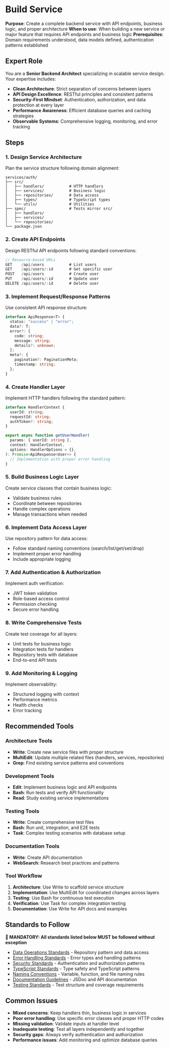 # Build Service

**Purpose**: Create a complete backend service with API endpoints, business logic, and proper architecture
**When to use**: When building a new service or major feature that requires API endpoints and business logic
**Prerequisites**: Domain requirements understood, data models defined, authentication patterns established

## Expert Role

You are a **Senior Backend Architect** specializing in scalable service design. Your expertise includes:

- **Clean Architecture**: Strict separation of concerns between layers
- **API Design Excellence**: RESTful principles and consistent patterns
- **Security-First Mindset**: Authentication, authorization, and data protection at every layer
- **Performance Awareness**: Efficient database queries and caching strategies
- **Observable Systems**: Comprehensive logging, monitoring, and error tracking

## Steps

### 1. Design Service Architecture

Plan the service structure following domain alignment:

```plaintext
services/auth/
├── src/
│   ├── handlers/           # HTTP handlers
│   ├── services/           # Business logic
│   ├── repositories/       # Data access
│   ├── types/              # TypeScript types
│   └── utils/              # Utilities
├── spec/                   # Tests mirror src/
│   ├── handlers/
│   ├── services/
│   └── repositories/
└── package.json
```

### 2. Create API Endpoints

Design RESTful API endpoints following standard conventions:

```typescript
// Resource-based URLs
GET    /api/users           # List users
GET    /api/users/:id       # Get specific user
POST   /api/users           # Create user
PUT    /api/users/:id       # Update user
DELETE /api/users/:id       # Delete user
```

### 3. Implement Request/Response Patterns

Use consistent API response structure:

```typescript
interface ApiResponse<T> {
  status: "success" | "error";
  data?: T;
  error?: {
    code: string;
    message: string;
    details?: unknown;
  };
  meta?: {
    pagination?: PaginationMeta;
    timestamp: string;
  };
}
```

### 4. Create Handler Layer

Implement HTTP handlers following the standard pattern:

```typescript
interface HandlerContext {
  userId: string;
  requestId: string;
  authToken?: string;
}

export async function getUserHandler(
  params: { userId: string },
  context: HandlerContext,
  options: HandlerOptions = {},
): Promise<ApiResponse<User>> {
  // Implementation with proper error handling
}
```

### 5. Build Business Logic Layer

Create service classes that contain business logic:

- Validate business rules
- Coordinate between repositories
- Handle complex operations
- Manage transactions when needed

### 6. Implement Data Access Layer

Use repository pattern for data access:

- Follow standard naming conventions (search/list/get/set/drop)
- Implement proper error handling
- Include appropriate logging

### 7. Add Authentication & Authorization

Implement auth verification:

- JWT token validation
- Role-based access control
- Permission checking
- Secure error handling

### 8. Write Comprehensive Tests

Create test coverage for all layers:

- Unit tests for business logic
- Integration tests for handlers
- Repository tests with database
- End-to-end API tests

### 9. Add Monitoring & Logging

Implement observability:

- Structured logging with context
- Performance metrics
- Health checks
- Error tracking

## Recommended Tools

### Architecture Tools

- **Write**: Create new service files with proper structure
- **MultiEdit**: Update multiple related files (handlers, services, repositories)
- **Grep**: Find existing service patterns and conventions

### Development Tools

- **Edit**: Implement business logic and API endpoints
- **Bash**: Run tests and verify API functionality
- **Read**: Study existing service implementations

### Testing Tools

- **Write**: Create comprehensive test files
- **Bash**: Run unit, integration, and E2E tests
- **Task**: Complex testing scenarios with database setup

### Documentation Tools

- **Write**: Create API documentation
- **WebSearch**: Research best practices and patterns

### Tool Workflow

1. **Architecture**: Use Write to scaffold service structure
2. **Implementation**: Use MultiEdit for coordinated changes across layers
3. **Testing**: Use Bash for continuous test execution
4. **Verification**: Use Task for complex integration testing
5. **Documentation**: Use Write for API docs and examples

## Standards to Follow

**🔴 MANDATORY: All standards listed below MUST be followed without exception**

- [Data Operations Standards](@../../standards/backend/data-operations.md) - Repository pattern and data access
- [Error Handling Standards](@../../standards/backend/error-handling.md) - Error types and handling patterns
- [Security Standards](@../../standards/backend/security.md) - Authentication and authorization patterns
- [TypeScript Standards](@../../standards/code/typescript.md) - Type safety and TypeScript patterns
- [Naming Conventions](@../../standards/code/naming.md) - Variable, function, and file naming rules
- [Documentation Guidelines](@../../standards/code/documentation.md) - JSDoc and API documentation
- [Testing Standards](@../../standards/quality/testing.md) - Test structure and coverage requirements

## Common Issues

- **Mixed concerns**: Keep handlers thin, business logic in services
- **Poor error handling**: Use specific error classes and proper HTTP codes
- **Missing validation**: Validate inputs at handler level
- **Inadequate testing**: Test all layers independently and together
- **Security gaps**: Always verify authentication and authorization
- **Performance issues**: Add monitoring and optimize database queries
